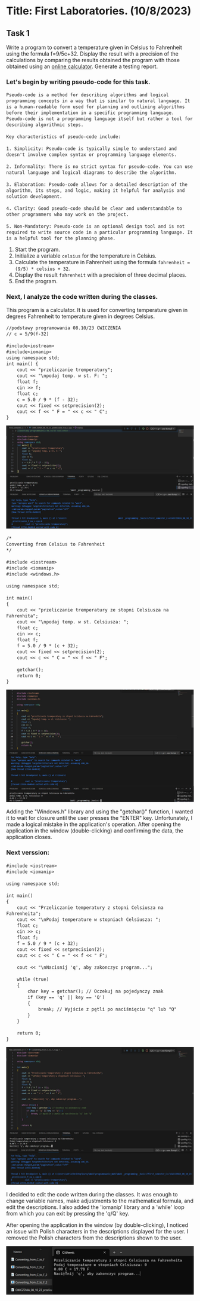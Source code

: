 # Title: First Laboratories. (10/8/2023)

## Task 1
Write a program to convert a temperature given in Celsius to Fahrenheit using the formula f=9/5c+32. Display the result with a precision of the calculations by comparing the results obtained the program with those obtained using an [online calculator](http://www.onlineconversion.com/temperature.htm). Generate a testing report.

### Let's begin by writing pseudo-code for this task.

```
Pseudo-code is a method for describing algorithms and logical programming concepts in a way that is similar to natural language. It is a human-readable form used for planning and outlining algorithms before their implementation in a specific programming language. Pseudo-code is not a programming language itself but rather a tool for describing algorithmic steps.

Key characteristics of pseudo-code include:

1. Simplicity: Pseudo-code is typically simple to understand and doesn't involve complex syntax or programming language elements.

2. Informality: There is no strict syntax for pseudo-code. You can use natural language and logical diagrams to describe the algorithm.

3. Elaboration: Pseudo-code allows for a detailed description of the algorithm, its steps, and logic, making it helpful for analysis and solution development.

4. Clarity: Good pseudo-code should be clear and understandable to other programmers who may work on the project.

5. Non-Mandatory: Pseudo-code is an optional design tool and is not required to write source code in a particular programming language. It is a helpful tool for the planning phase.
```

1. Start the program.
2. Initialize a variable `celsius` for the temperature in Celsius.
3. Calculate the temperature in Fahrenheit using the formula 
`fahrenheit = (9/5) * celsius + 32`.
4. Display the result `fahrenheit` with a precision of three decimal places.
5. End the program.

### Next, I analyze the code written during the classes.

This program is a calculator. It is used for converting temperature given in degrees Fahrenheit to temperature given in degrees Celsius.

```
//podstawy programowania 08.10/23 CWICZENIA
// c = 5/9(f-32) 

#include<iostream>
#include<iomanip>
using namespace std;
int main() {
    cout << "przeliczanie tremperatury";
    cout << "\npodaj temp. w st. F: ";
    float f;
    cin >> f;
    float c;
    c = 5.0 / 9 * (f - 32);
    cout << fixed << setprecision(2);
    cout << f << " F = " << c << " C";
}
```
![](/first_semester_C++/C++Lab10-8-2023.jpg)

```
/*
Converting from Celsius to Fahrenheit
*/

#include <iostream>
#include <iomanip>
#include <windows.h>

using namespace std;

int main() 
{
    cout << "przeliczanie tremperatury ze stopni Celsiusza na Fahrenhita";
    cout << "\npodaj temp. w st. Celsiusza: ";
    float c;
    cin >> c;
    float f;
    f = 5.0 / 9 * (c + 32);
    cout << fixed << setprecision(2);
    cout << c << " C = " << f << " F";

    getchar();
    return 0;
}
```
![](/first_semester_C++/Converting_from_C_to_F.jpg)

Adding the "Windows.h" library and using the "getchar()" function, I wanted it to wait for closure until the user presses the "ENTER" key. Unfortunately, I made a logical mistake in the application's operation. After opening the application in the window (double-clicking) and confirming the data, the application closes.

### Next verssion:

```
#include <iostream>
#include <iomanip>

using namespace std;

int main() 
{
    cout << "Przeliczanie temperatury z stopni Celsiusza na Fahrenheita";
    cout << "\nPodaj temperature w stopniach Celsiusza: ";
    float c;
    cin >> c;
    float f;
    f = 5.0 / 9 * (c + 32);
    cout << fixed << setprecision(2);
    cout << c << " C = " << f << " F";

    cout << "\nNacisnij 'q', aby zakonczyc program...";

    while (true) 
    {
        char key = getchar(); // Oczekuj na pojedynczy znak
        if (key == 'q' || key == 'Q') 
        {
            break; // Wyjście z pętli po naciśnięciu "q" lub "Q"
        }
    }

    return 0;
}
```
![](/first_semester_C++/Converting_from_C_to_F_2.jpg)

I decided to edit the code written during the classes. It was enough to change variable names, make adjustments to the mathematical formula, and edit the descriptions. I also added the 'iomanip' library and a 'while' loop from which you can exit by pressing the 'q/Q' key.

After opening the application in the window (by double-clicking), I noticed an issue with Polish characters in the descriptions displayed for the user. I removed the Polish characters from the descriptions shown to the user.

![](/first_semester_C++/Converting_from_C_to_F_2_double-click.jpg)